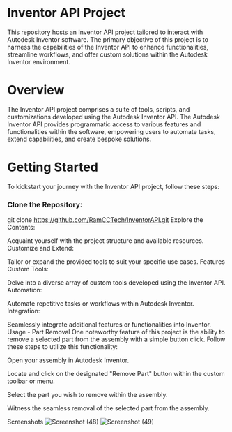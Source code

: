 # Inventor API Project
This repository hosts an Inventor API project tailored to interact with Autodesk Inventor software. The primary objective of this project is to harness the capabilities of the Inventor API to enhance functionalities, streamline workflows, and offer custom solutions within the Autodesk Inventor environment.

# Overview
The Inventor API project comprises a suite of tools, scripts, and customizations developed using the Autodesk Inventor API. The Autodesk Inventor API provides programmatic access to various features and functionalities within the software, empowering users to automate tasks, extend capabilities, and create bespoke solutions.

# Getting Started
To kickstart your journey with the Inventor API project, follow these steps:

### Clone the Repository:

git clone https://github.com/RamCCTech/InventorAPI.git
Explore the Contents:

Acquaint yourself with the project structure and available resources.
Customize and Extend:

Tailor or expand the provided tools to suit your specific use cases.
Features
Custom Tools:

Delve into a diverse array of custom tools developed using the Inventor API.
Automation:

Automate repetitive tasks or workflows within Autodesk Inventor.
Integration:

Seamlessly integrate additional features or functionalities into Inventor.
Usage - Part Removal
One noteworthy feature of this project is the ability to remove a selected part from the assembly with a simple button click. Follow these steps to utilize this functionality:

Open your assembly in Autodesk Inventor.

Locate and click on the designated "Remove Part" button within the custom toolbar or menu.

Select the part you wish to remove within the assembly.

Witness the seamless removal of the selected part from the assembly.

Screenshots
![Screenshot (48)](https://github.com/shwetacctech/Inventor/assets/149310316/e35d3e6d-2c85-4f2a-bcc3-14fdcfaaf46c)
![Screenshot (49)](https://github.com/shwetacctech/Inventor/assets/149310316/994f805f-465e-404a-8d9d-dbed4af00b7b)

